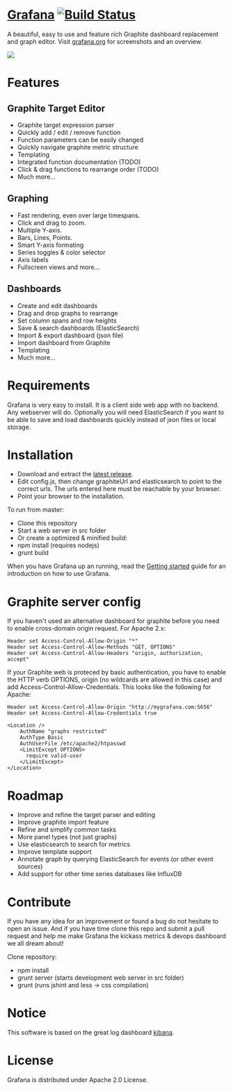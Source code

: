 [Grafana](http://grafana.org) [![Build Status](https://api.travis-ci.org/torkelo/grafana.png)](https://travis-ci.org/torkelo/grafana)
=================
A beautiful, easy to use and feature rich Graphite dashboard replacement and graph editor. Visit [grafana.org](http://grafana.org) for screenshots and an overview.

![](http://grafana.org/assets/img/edit_dashboards.png)

# Features
## Graphite Target Editor
- Graphite target expression parser
- Quickly add / edit / remove function
- Function parameters can be easily changed
- Quickly navigate graphite metric structure
- Templating
- Integrated function documentation (TODO)
- Click &amp; drag functions to rearrange order (TODO)
- Much more...

## Graphing
- Fast rendering, even over large timespans.
- Click and drag to zoom.
- Multiple Y-axis.
- Bars, Lines, Points.
- Smart Y-axis formating
- Series toggles & color selector
- Axis labels
- Fullscreen views and more...

## Dashboards
- Create and edit dashboards
- Drag and drop graphs to rearrange
- Set column spans and row heights
- Save & search dashboards (ElasticSearch)
- Import & export dashboard (json file)
- Import dashboard from Graphite
- Templating
- Much more...

# Requirements
Grafana is very easy to install. It is a client side web app with no backend. Any webserver will do. Optionally you will need ElasticSearch if you want to be able to save and load dashboards quickly instead of json files or local storage.

# Installation
- Download and extract the [latest release](https://github.com/torkelo/grafana/releases).
- Edit config.js, then change graphiteUrl and elasticsearch to point to the correct urls. The urls entered here must be reachable by your browser.
- Point your browser to the installation.

To run from master:
- Clone this repository
- Start a web server in src folder
- Or create a optimized & minified build:
 - npm install (requires nodejs)
 - grunt build

When you have Grafana up an running, read the [Getting started](https://github.com/torkelo/grafana/wiki/Getting-started) guide for
an introduction on how to use Grafana.

# Graphite server config
If you haven't used an alternative dashboard for graphite before you need to enable cross-domain origin request. For Apache 2.x:
```
Header set Access-Control-Allow-Origin "*"
Header set Access-Control-Allow-Methods "GET, OPTIONS"
Header set Access-Control-Allow-Headers "origin, authorization, accept"
```

If your Graphite web is proteced by basic authentication, you have to enable the HTTP verb OPTIONS, origin
(no wildcards are allowed in this case) and add Access-Control-Allow-Credentials. This looks like the following for Apache:
```
Header set Access-Control-Allow-Origin "http://mygrafana.com:5656"
Header set Access-Control-Allow-Credentials true

<Location />
    AuthName "graphs restricted"
    AuthType Basic
    AuthUserFile /etc/apache2/htpasswd
    <LimitExcept OPTIONS>
      require valid-user
    </LimitExcept>
</Location>
```

# Roadmap
- Improve and refine the target parser and editing
- Improve graphite import feature
- Refine and simplify common tasks
- More panel types (not just graphs)
- Use elasticsearch to search for metrics
- Improve template support
- Annotate graph by querying ElasticSearch for events (or other event sources)
- Add support for other time series databases like InfluxDB

# Contribute
If you have any idea for an improvement or found a bug do not hesitate to open an issue. And if you have time clone this repo and submit a pull request and help me make Grafana the kickass metrics & devops dashboard we all dream about!

Clone repository:
- npm install
- grunt server (starts development web server in src folder)
- grunt (runs jshint and less -> css compilation)

# Notice
This software is based on the great log dashboard [kibana](https://github.com/elasticsearch/kibana).

# License
Grafana is distributed under Apache 2.0 License.